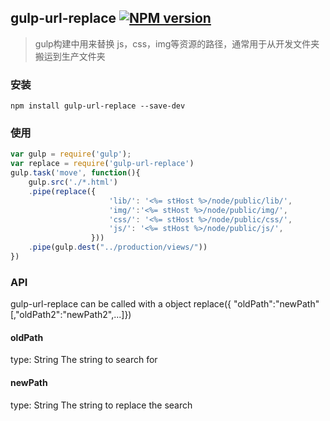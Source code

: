 ## gulp-url-replace [![NPM version][npm-image]][npm-url] 
> gulp构建中用来替换 js，css，img等资源的路径，通常用于从开发文件夹搬运到生产文件夹

### 安装
```shell
npm install gulp-url-replace --save-dev
```

### 使用
```js
var gulp = require('gulp');
var replace = require('gulp-url-replace')
gulp.task('move', function(){
    gulp.src('./*.html')
    .pipe(replace({
                      'lib/': '<%= stHost %>/node/public/lib/',
                      'img/':'<%= stHost %>/node/public/img/',
                      'css/': '<%= stHost %>/node/public/css/',
                      'js/': '<%= stHost %>/node/public/js/',
                  }))
    .pipe(gulp.dest("../production/views/"))
})
```

### API
gulp-url-replace can be called with a object
replace({ "oldPath":"newPath"[,"oldPath2":"newPath2",...]})

#### oldPath
type: String
The string to search for

#### newPath
type: String
The string to replace the search

[npm-url]: https://npmjs.org/package/gulp-url-replace
[npm-image]: https://badge.fury.io/js/gulp-replace.svg
